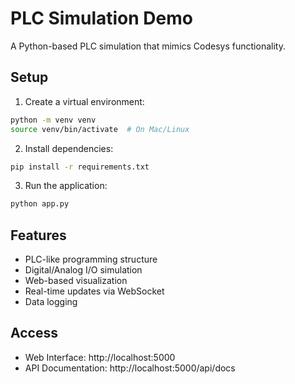 # PLC Simulation Demo

A Python-based PLC simulation that mimics Codesys functionality.

## Setup

1. Create a virtual environment:
```bash
python -m venv venv
source venv/bin/activate  # On Mac/Linux
```

2. Install dependencies:
```bash
pip install -r requirements.txt
```

3. Run the application:
```bash
python app.py
```

## Features
- PLC-like programming structure
- Digital/Analog I/O simulation
- Web-based visualization
- Real-time updates via WebSocket
- Data logging

## Access
- Web Interface: http://localhost:5000
- API Documentation: http://localhost:5000/api/docs 
